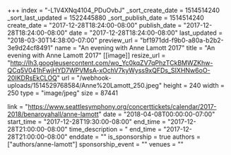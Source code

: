 +++
index = "-L1V4XNq4104_PDuOvbJ"
_sort_create_date = 1514514240
_sort_last_updated = 1522445880
_sort_publish_date = 1514514240
create_date = "2017-12-28T18:24:00-08:00"
publish_date = "2017-12-28T18:24:00-08:00"
date = "2017-12-28T18:24:00-08:00"
last_updated = "2018-03-30T14:38:00-07:00"
preview_url = "bf1971dd-f9b0-a80a-b2b2-3e9d24cf8491"
name = "An evening with Anne Lamott 2017"
title = "An evening with Anne Lamott 2017"
[[image]]
resize_url = "http://lh3.googleusercontent.com/wo_Yc0kqZV7qPhzTCkBMWZKhw-QCq5V041hFwjHYD7WPVMsA-xOchV7kyWyss9xQFDs_SIXHNw6oO-20IKDRsEkCLOQ"
url = "/webhook-uploads/1514529768584/Anne%20Lamott_250.jpeg"
height = 240
width = 250
type = "image/jpeg"
size = 87441

link = "https://www.seattlesymphony.org/concerttickets/calendar/2017-2018/benaroyahall/anne-lamott"
date = "2018-04-08T00:00:00-07:00"
start_time = "2017-12-28T19:30:00-08:00"
end_time = "2017-12-28T21:00:00-08:00"
time_description = "
end_time = "2017-12-28T21:00:00-08:00"
enddate = ""
is_sponsorship = true
authors = ["authors/anne-lamott"]
sponsorship_event = ""
venues = ""

